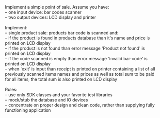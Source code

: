 Implement a simple point of sale.
Assume you have:
<br />– one input device: bar codes scanner 
<br />– two output devices: LCD display and printer
<br />
<br />Implement: 
<br />– single product sale: products bar code is scanned and: 
<br />– if the product is found in products database than it's name and price is printed on LCD display 
<br />– if the product is not found than error message 'Product not found' is printed on LCD display 
<br />– if the code scanned is empty than error message 'Invalid bar-code' is printed on LCD display 
<br />– when 'exit' is input than receipt is printed on printer containing a list of all previously scanned items names and prices as well as total sum to be paid for all items; the total sum is also printed on LCD display
<br /><br />Rules: 
<br />– use only SDK classes and your favorite test libraries 
<br />– mock/stub the database and IO devices 
<br />– concentrate on proper design and clean code, rather than supplying fully functioning application
